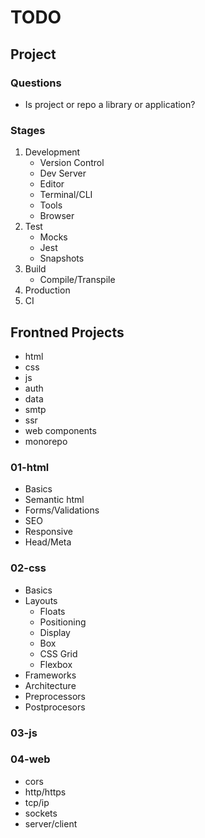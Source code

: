 # TODO

## Project

### Questions

- Is project or repo a library or application?

### Stages

1. Development
    - Version Control
    - Dev Server
    - Editor
    - Terminal/CLI
    - Tools
    - Browser
2. Test
    - Mocks
    - Jest
    - Snapshots
3. Build
    - Compile/Transpile
4. Production
5. CI

## Frontned Projects

- html
- css
- js 
- auth
- data
- smtp
- ssr
- web components
- monorepo

### 01-html

- Basics
- Semantic html
- Forms/Validations
- SEO
- Responsive
- Head/Meta

### 02-css

- Basics
- Layouts
    - Floats
    - Positioning
    - Display
    - Box
    - CSS Grid
    - Flexbox
- Frameworks
- Architecture
- Preprocessors
- Postprocesors

### 03-js

### 04-web

- cors
- http/https
- tcp/ip
- sockets
- server/client